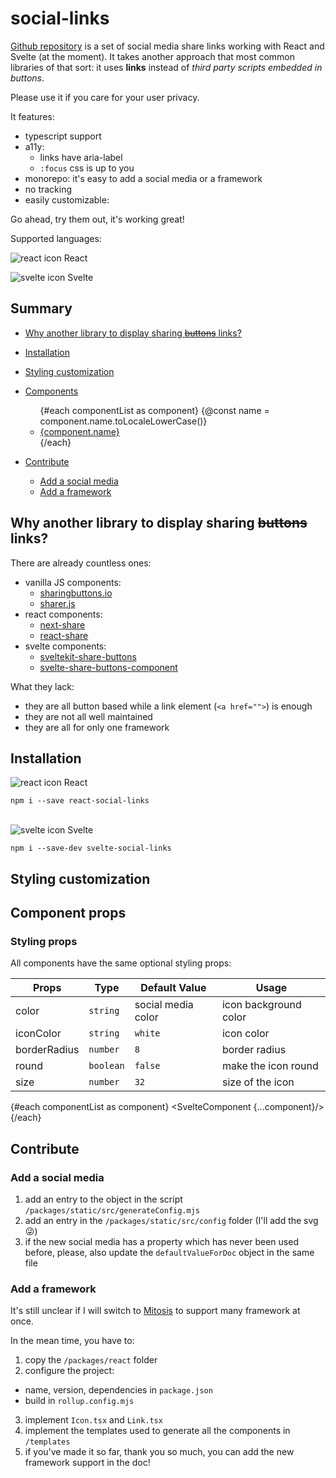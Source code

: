 <script>
	import AllLinks from '$lib/AllLinks.svelte';
	import EasyDesignConfiguration from './EasyDesignConfiguration.svelte';
	import SvelteComponent from '$lib/SvelteComponent.svelte';
	
	import componentList from '../../../static/src/generateConfig.mjs';

	import '$lib/style.css';
</script>

# social-links

[Github repository](https://github.com/Ennoriel/social-links) is a set of social media share links working with React and Svelte (at the moment). It takes another approach that most common libraries of that sort: it uses **links** instead of _third party scripts embedded in buttons_.

Please use it if you care for your user privacy.

It features:

- typescript support
- a11y:
  - links have aria-label
  - `:focus` css is up to you
- monorepo: it's easy to add a social media or a framework
- no tracking
- easily customizable:

<AllLinks/>

<AllLinks round/>

<AllLinks color="#123456"/>

Go ahead, try them out, it's working great!

Supported languages:

<div class="center">
  <img src="/framework/react.svg" alt="react icon"/> React

  <img src="/framework/svelte.svg" alt="svelte icon"/> Svelte
</div>

## Summary

- [Why another library to display sharing ~~buttons~~ links?](#why-another-library-to-display-sharing-buttons-links)
- [Installation](#installation)
- [Styling customization](#styling-customization)
- [Components](#component-props)

  <ul>
    {#each componentList as component}
      {@const name = component.name.toLocaleLowerCase()}
      <li>
        <a href="#{name}">{component.name}</a>
      </li>
    {/each}
  </ul>

- [Contribute](#contribute)
  - [Add a social media](#add-a-social-media)
  - [Add a framework](#add-a-framework)

## Why another library to display sharing ~~buttons~~ links?

There are already countless ones:

- vanilla JS components:
  - [sharingbuttons.io](https://github.com/mxstbr/sharingbuttons.io)
  - [sharer.js](https://github.com/ellisonleao/sharer.js)
- react components:
  - [next-share](https://github.com/Bunlong/next-share)
  - [react-share](https://github.com/nygardk/react-share)
- svelte components:
  - [sveltekit-share-buttons](https://github.com/rodneylab/sveltekit-share-buttons)
  - [svelte-share-buttons-component](https://github.com/pchynoweth/svelte-share-buttons-component)

What they lack:

- they are all button based while a link element (`<a href="">`) is enough
- they are not all well maintained
- they are all for only one framework

## Installation

<img src="/framework/react.svg" alt="react icon"/> React

```
npm i --save react-social-links
```

<br/>
<img src="/framework/svelte.svg" alt="svelte icon"/> Svelte

```
npm i --save-dev svelte-social-links
```

## Styling customization

<EasyDesignConfiguration/>

## Component props

### Styling props

All components have the same optional styling props:

| Props        | Type      | Default Value      | Usage                 |
| ------------ | --------- | ------------------ | --------------------- |
| color        | `string`  | social media color | icon background color |
| iconColor    | `string`  | `white`            | icon color            |
| borderRadius | `number`  | `8`                | border radius         |
| round        | `boolean` | `false`            | make the icon round   |
| size         | `number`  | `32`               | size of the icon      |

{#each componentList as component}
<SvelteComponent {...component}/>
{/each}

## Contribute

### Add a social media

1. add an entry to the object in the script `/packages/static/src/generateConfig.mjs`
2. add an entry in the `/packages/static/src/config` folder (I'll add the svg 😜)
3. if the new social media has a property which has never been used before, please, also update the `defaultValueForDoc` object in the same file

### Add a framework

It's still unclear if I will switch to [Mitosis](https://github.com/BuilderIO/mitosis) to support many framework at once.

In the mean time, you have to:

1. copy the `/packages/react` folder
2. configure the project:

- name, version, dependencies in `package.json`
- build in `rollup.config.mjs`

3. implement `Icon.tsx` and `Link.tsx`
4. implement the templates used to generate all the components in `/templates`
5. if you've made it so far, thank you so much, you can add the new framework support in the doc!
